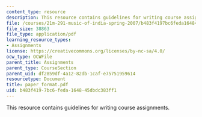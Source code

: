 ```yaml
---
content_type: resource
description: This resource contains guidelines for writing course assignments.
file: /courses/21m-291-music-of-india-spring-2007/b483f4197bc6feda164845dbdc383ff1_paper_format.pdf
file_size: 38863
file_type: application/pdf
learning_resource_types:
- Assignments
license: https://creativecommons.org/licenses/by-nc-sa/4.0/
ocw_type: OCWFile
parent_title: Assignments
parent_type: CourseSection
parent_uid: df2859df-4a12-82db-1caf-e75751959614
resourcetype: Document
title: paper_format.pdf
uid: b483f419-7bc6-feda-1648-45dbdc383ff1
---
```

This resource contains guidelines for writing course assignments.